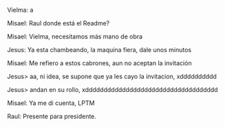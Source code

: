 Vielma: a

Misael: Raul donde está el Readme?

Misael: Vielma, necesitamos más mano de obra

Jesus: Ya esta chambeando, la maquina fiera, dale unos minutos

Misael: Me refiero a estos cabrones, aun no aceptan la invitación

Jesus> aa, ni idea, se supone que ya les cayo la invitacion, xdddddddddd

Jesus> andan en su rollo, xdddddddddddddddddddddddddddddddddddd

Misael: Ya me di cuenta, LPTM

Raul: Presente para presidente.
